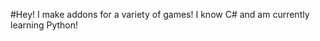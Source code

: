 #Hey!
I make addons for a variety of games!
I know C# and am currently learning Python!

<!---
nocss-better/nocss-better is a ✨ special ✨ repository because its `README.md` (this file) appears on your GitHub profile.
You can click the Preview link to take a look at your changes.
--->
